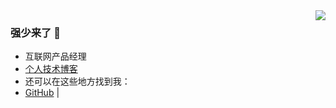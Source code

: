 <img align="right" src="https://github-readme-stats.vercel.app/api?username=jzplp&show_icons=true&icon_color=CE1D2D&text_color=718096&bg_color=ffffff&hide_title=true" />

### 强少来了 👋
- 互联网产品经理
- [个人技术博客](https://www.fengxiaoqiang.com)
- 还可以在这些地方找到我：
- [GitHub](https://github.com/qonefeng) | 
